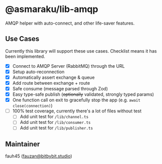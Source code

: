 # @asmaraku/lib-amqp

AMQP helper with auto-connect, and other life-saver features.

## Use Cases

Currently this library will support these use cases. Checklist means it has been implemented.

- [x] Connect to AMQP Server (RabbitMQ) through the URL
- [x] Setup auto-reconnection
- [x] Automatically assert exchange & queue
- [x] Add route between exchange + route
- [x] Safe consume (message parsed through Zod)
- [x] Easy type-safe publish (~~optionally~~ validated, strongly typed params)
- [x] One function call on exit to gracefully stop the app (e.g. `await close(connection)`)
- [ ] 100% test coverage, currently there's a lot of files without test
  - [ ] Add unit test for `/lib/channel.ts`
  - [ ] Add unit test for `/lib/consumer.ts`
  - [ ] Add unit test for `/lib/publisher.ts`

## Maintainer

fauh45 ([fauzan@bitbybit.studio](mailto:fauzan@bitbybit.studio))
